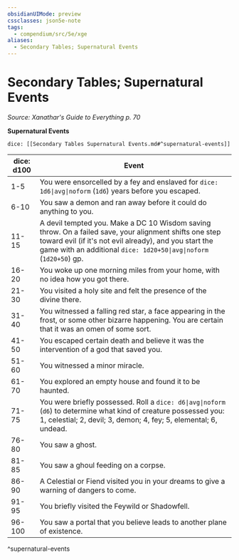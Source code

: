 ```yaml
---
obsidianUIMode: preview
cssclasses: json5e-note
tags:
  - compendium/src/5e/xge
aliases:
  - Secondary Tables; Supernatural Events
---
```

# Secondary Tables; Supernatural Events
*Source: Xanathar's Guide to Everything p. 70* 

**Supernatural Events**

`dice: [[Secondary Tables Supernatural Events.md#^supernatural-events]]`

| dice: d100 | Event |
|------------|-------|
| 1-5 | You were ensorcelled by a fey and enslaved for `dice: 1d6\|avg\|noform` (`1d6`) years before you escaped. |
| 6-10 | You saw a demon and ran away before it could do anything to you. |
| 11-15 | A devil tempted you. Make a DC 10 Wisdom saving throw. On a failed save, your alignment shifts one step toward evil (if it's not evil already), and you start the game with an additional `dice: 1d20+50\|avg\|noform` (`1d20+50`) gp. |
| 16-20 | You woke up one morning miles from your home, with no idea how you got there. |
| 21-30 | You visited a holy site and felt the presence of the divine there. |
| 31-40 | You witnessed a falling red star, a face appearing in the frost, or some other bizarre happening. You are certain that it was an omen of some sort. |
| 41-50 | You escaped certain death and believe it was the intervention of a god that saved you. |
| 51-60 | You witnessed a minor miracle. |
| 61-70 | You explored an empty house and found it to be haunted. |
| 71-75 | You were briefly possessed. Roll a `dice: d6\|avg\|noform` (`d6`) to determine what kind of creature possessed you: 1, celestial; 2, devil; 3, demon; 4, fey; 5, elemental; 6, undead. |
| 76-80 | You saw a ghost. |
| 81-85 | You saw a ghoul feeding on a corpse. |
| 86-90 | A Celestial or Fiend visited you in your dreams to give a warning of dangers to come. |
| 91-95 | You briefly visited the Feywild or Shadowfell. |
| 96-100 | You saw a portal that you believe leads to another plane of existence. |
^supernatural-events
